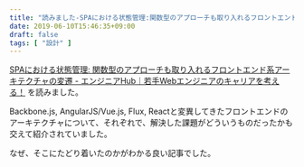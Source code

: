 ```yaml
---
title: "読みました-SPAにおける状態管理:関数型のアプローチも取り入れるフロントエンド系アーキテクチャの変遷"
date: 2019-06-10T15:46:35+09:00
draft: false
tags: [ "設計" ]
---
```


[SPAにおける状態管理: 関数型のアプローチも取り入れるフロントエンド系アーキテクチャの変遷 - エンジニアHub｜若手Webエンジニアのキャリアを考える！](https://employment.en-japan.com/engineerhub/entry/2019/05/23/103000) を読みました。

Backbone.js, AngularJS/Vue.js, Flux, Reactと変異してきたフロントエンドのアーキテクチャについて、それぞれで、解決した課題がどういうものだったかも交えて紹介されていました。

なぜ、そこにたどり着いたのかがわかる良い記事でした。
